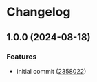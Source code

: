 # Changelog

## 1.0.0 (2024-08-18)


### Features

* initial commit ([2358022](https://github.com/kieranbrown/bat-enjoyers-discord-bot/commit/2358022c0f3191a7e2a8b9758d2e9a9c4039fe6b))
